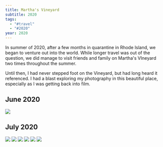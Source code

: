 ```yaml
---
title: Martha's Vineyard
subtitle: 2020
tags: 
  - "#travel"
  - "#2020"
year: 2020
---
```

In summer of 2020, after a few months in quarantine in Rhode Island, we began to venture out into the world. While longer travel was out of the question, we did manage to visit friends and family on Martha's VIneyard two times throughout the summer.

Until then, I had never stepped foot on the Vineyard, but had long heard it referenced. I had a blast exploring my photography in this beautiful place, especially as I was getting back into film.

## June 2020

<img src="{{ site.baseurl }}/assets/marthasvineyard/20200720-L1001893.jpeg"/>



## July 2020

<img src="{{ site.baseurl }}/assets/marthasvineyard/20200720-L1001893.jpeg"/>

<img src="{{ site.baseurl }}/assets/marthasvineyard/348540_0004_Original.jpeg"/>

<img src="{{ site.baseurl }}/assets/marthasvineyard/348540_0018_Original.jpeg"/>

<img src="{{ site.baseurl }}/assets/marthasvineyard/348540_0015_Original.jpeg"/>

<img src="{{ site.baseurl }}/assets/marthasvineyard/348541_0015_Original.jpeg"/>

<img src="{{ site.baseurl }}/assets/marthasvineyard/348540_0035_Original.jpeg"/>